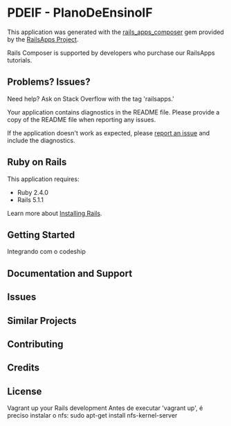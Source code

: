 PDEIF - PlanoDeEnsinoIF
================

This application was generated with the [rails_apps_composer](https://github.com/RailsApps/rails_apps_composer) gem
provided by the [RailsApps Project](http://railsapps.github.io/).

Rails Composer is supported by developers who purchase our RailsApps tutorials.

Problems? Issues?
-----------

Need help? Ask on Stack Overflow with the tag 'railsapps.'

Your application contains diagnostics in the README file. Please provide a copy of the README file when reporting any issues.

If the application doesn't work as expected, please [report an issue](https://github.com/RailsApps/rails_apps_composer/issues)
and include the diagnostics.

Ruby on Rails
-------------

This application requires:

- Ruby 2.4.0
- Rails 5.1.1

Learn more about [Installing Rails](http://railsapps.github.io/installing-rails.html).

Getting Started
---------------

Integrando com o codeship

Documentation and Support
-------------------------

Issues
-------------

Similar Projects
----------------

Contributing
------------

Credits
-------

License
-------
Vagrant up your Rails development
Antes de executar 'vagrant up', é preciso instalar o nfs:
sudo apt-get install nfs-kernel-server
